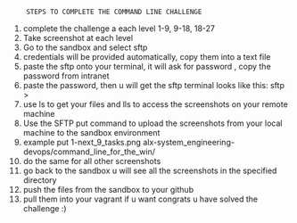 		STEPS TO COMPLETE THE COMMAND LINE CHALLENGE

1) complete the challenge a each level 1-9, 9-18, 18-27
2) Take screenshot at each level
3) Go to the sandbox and select sftp
4) credentials will be provided automatically, copy them into a text file
5) paste the sftp onto your terminal, it will ask for password , copy the password from intranet
6) paste the password, then u will get the sftp terminal looks like this: sftp >
7) use ls to get your files and lls to access the screenshots on your remote machine
8) Use the SFTP put command to upload the screenshots from your local machine to the sandbox environment
9) example put 1-next_9_tasks.png alx-system_engineering-devops/command_line_for_the_win/
10) do the same for all other screenshots
11) go back to the sandbox u will see all the screenshots in the specified directory
12) push the files from the sandbox to your github
13) pull them into your vagrant if u want
		      congrats u have solved the challenge :)
